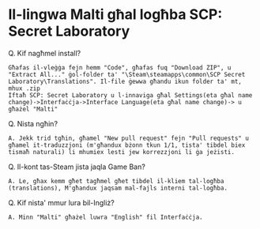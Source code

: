 # Il-lingwa Malti għal logħba SCP: Secret Laboratory

Q. Kif nagħmel install?

    Għafas il-vleġġa fejn hemm "Code", għafas fuq "Download ZIP", u "Extract All..." ġol-folder ta' "\Steam\steamapps\common\SCP Secret Laboratory\Translations". Il-file ġewwa għandu ikun folder ta' mt, mhux .zip
    Iftaħ SCP: Secret Laboratory u l-innaviga għal Settings(eta għal name change)->Interfaċċja->Interface Language(eta għal name change)-> u għażel "Malti"

Q. Nista ngħin?

    A. Jekk trid tgħin, għamel "New pull request" fejn "Pull requests" u għamel it-traduzzjoni (m'għandux bżonn tkun 1/1, tista' tibdel biex tismaħ naturali) li mhumiex lesti jew korrezzjoni li ġa jeżisti.

Q. Il-kont tas-Steam jista jaqla Game Ban?

    A. Le, għax kemm għet tagħmel għet tibdel il-kliem tal-logħba (translations), M'għandux jaqsam mal-fajls interni tal-logħba.

Q. Kif nista' mmur lura bil-Ingliż?

    A. Minn "Malti" għażel luwra "English" fil Interfaċċja.
